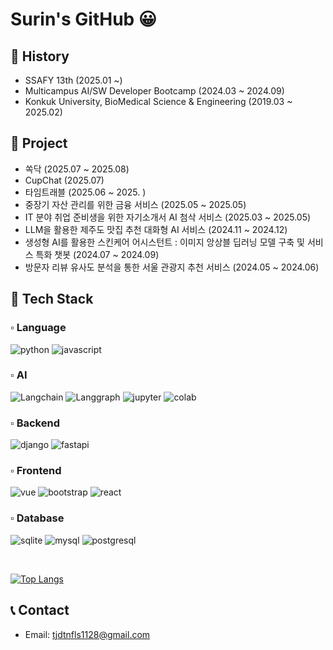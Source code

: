 # Surin's GitHub 😀

## 📍 History

- SSAFY 13th (2025.01 ~)
- Multicampus AI/SW Developer Bootcamp (2024.03 ~ 2024.09)
- Konkuk University, BioMedical Science & Engineering (2019.03 ~ 2025.02)

## 📍 Project

- 쏙닥 (2025.07 ~ 2025.08)
- CupChat (2025.07)
- 타임트래블 (2025.06 ~ 2025. )
- 중장기 자산 관리를 위한 금융 서비스 (2025.05 ~ 2025.05)
- IT 분야 취업 준비생을 위한 자기소개서 AI 첨삭 서비스 (2025.03 ~ 2025.05)
- LLM을 활용한 제주도 맛집 추천 대화형 AI 서비스 (2024.11 ~ 2024.12)
- 생성형 AI를 활용한 스킨케어 어시스턴트 : 이미지 앙상블 딥러닝 모델 구축 및 서비스 특화 챗봇 (2024.07 ~ 2024.09)
- 방문자 리뷰 유사도 분석을 통한 서울 관광지 추천 서비스 (2024.05 ~ 2024.06)

## 📍 Tech Stack

### ▫️ Language

![python](https://img.shields.io/badge/Python-3776AB?style=for-the-badge&logo=python&logoColor=white) ![javascript](https://img.shields.io/badge/JavaScript-F7DF1E?style=for-the-badge&logo=JavaScript&logoColor=white) 

### ▫️ AI

![Langchain](https://img.shields.io/badge/LangChain-1C3C3C?style=for-the-badge&logo=langchain&logoColor=white) ![Langgraph](https://img.shields.io/badge/LangGraph-1C3C3C?style=for-the-badge&logo=langgraph&logoColor=white) ![jupyter](https://img.shields.io/badge/Jupyter-F37626?style=for-the-badge&logo=jupyter&logoColor=white) ![colab](https://img.shields.io/badge/Google_Colab-F9AB00?style=for-the-badge&logo=googlecolab&logoColor=white)

### ▫️ Backend

![django](https://img.shields.io/badge/Django-092E20?style=for-the-badge&logo=django&logoColor=white) ![fastapi](https://img.shields.io/badge/FastAPI-009688?style=for-the-badge&logo=fastapi&logoColor=white)

### ▫️ Frontend

![vue](https://img.shields.io/badge/Vue.js-35495E?style=for-the-badge&logo=vue.js&logoColor=4FC08D) ![bootstrap](https://img.shields.io/badge/Bootstrap-563D7C?style=for-the-badge&logo=bootstrap&logoColor=white) ![react](https://img.shields.io/badge/React-61DAFB?style=for-the-badge&logo=react&logoColor=white)

### ▫️ Database

![sqlite](https://img.shields.io/badge/SQLite-003B57?style=for-the-badge&logo=sqlite&logoColor=white) ![mysql](https://img.shields.io/badge/MySQL-00000F?style=for-the-badge&logo=mysql&logoColor=white) ![postgresql](https://img.shields.io/badge/PostgreSQL-316192?style=for-the-badge&logo=postgresql&logoColor=white)

<br>

[![Top Langs](https://github-readme-stats.vercel.app/api/top-langs/?username=SurinSeong&hide=jupyter%20notebook)](https://github.com/깃허브아이디/github-readme-stats)

## 📞 Contact

- Email: tjdtnfls1128@gmail.com
